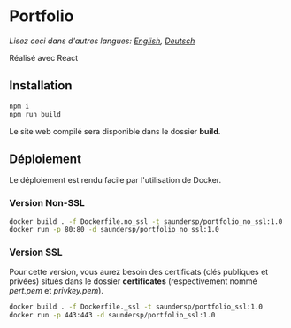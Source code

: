 # Portfolio

*Lisez ceci dans d'autres langues: [English](README.md), [Deutsch](README.ge.md)*

Réalisé avec React

## Installation

```bash
npm i
npm run build
```

Le site web compilé sera disponible dans le dossier __build__.

## Déploiement

Le déploiement est rendu facile par l'utilisation de Docker.

### Version Non-SSL

```bash
docker build . -f Dockerfile.no_ssl -t saundersp/portfolio_no_ssl:1.0
docker run -p 80:80 -d saundersp/portfolio_no_ssl:1.0
```

### Version SSL

Pour cette version, vous aurez besoin des certificats (clés publiques et privées) situés dans le dossier __certificates__ (respectivement nommé _pert.pem_ et _privkey.pem_).

```bash
docker build . -f Dockerfile._ssl -t saundersp/portfolio_ssl:1.0
docker run -p 443:443 -d saundersp/portfolio_ssl:1.0
```
